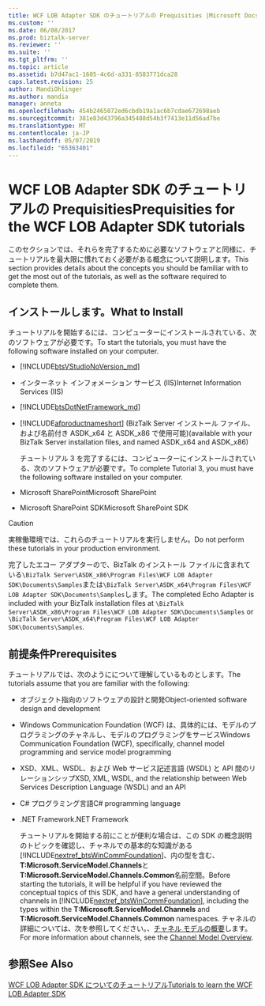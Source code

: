 ```yaml
---
title: WCF LOB Adapter SDK のチュートリアルの Prequisities |Microsoft Docs
ms.custom: ''
ms.date: 06/08/2017
ms.prod: biztalk-server
ms.reviewer: ''
ms.suite: ''
ms.tgt_pltfrm: ''
ms.topic: article
ms.assetid: b7d47ac1-1605-4c6d-a331-8583771dca28
caps.latest.revision: 25
author: MandiOhlinger
ms.author: mandia
manager: anneta
ms.openlocfilehash: 454b2465072ed6cbdb19a1ac6b7cdae672698aeb
ms.sourcegitcommit: 381e83d43796a345488d54b3f7413e11d56ad7be
ms.translationtype: MT
ms.contentlocale: ja-JP
ms.lasthandoff: 05/07/2019
ms.locfileid: "65363401"
---
```

# <a name="prequisities-for-the-wcf-lob-adapter-sdk-tutorials"></a><span data-ttu-id="b535c-102">WCF LOB Adapter SDK のチュートリアルの Prequisities</span><span class="sxs-lookup"><span data-stu-id="b535c-102">Prequisities for the WCF LOB Adapter SDK tutorials</span></span>
<span data-ttu-id="b535c-103">このセクションでは、それらを完了するために必要なソフトウェアと同様に、チュートリアルを最大限に慣れておく必要がある概念について説明します。</span><span class="sxs-lookup"><span data-stu-id="b535c-103">This section provides details about the concepts you should be familiar with to get the most out of the tutorials, as well as the software required to complete them.</span></span>  
  
## <a name="what-to-install"></a><span data-ttu-id="b535c-104">インストールします。</span><span class="sxs-lookup"><span data-stu-id="b535c-104">What to Install</span></span>  
 <span data-ttu-id="b535c-105">チュートリアルを開始するには、コンピューターにインストールされている、次のソフトウェアが必要です。</span><span class="sxs-lookup"><span data-stu-id="b535c-105">To start the tutorials, you must have the following software installed on your computer.</span></span>  
  
- [!INCLUDE[btsVStudioNoVersion_md](../../includes/btsvstudionoversion-md.md)]
  
- <span data-ttu-id="b535c-106">インターネット インフォメーション サービス (IIS)</span><span class="sxs-lookup"><span data-stu-id="b535c-106">Internet Information Services (IIS)</span></span>  
  
- [!INCLUDE[btsDotNetFramework_md](../../includes/btsdotnetframework-md.md)]
  
- [!INCLUDE[afproductnameshort](../../includes/afproductnameshort-md.md)] <span data-ttu-id="b535c-107">(BizTalk Server インストール ファイル、および名前付き ASDK_x64 と ASDK_x86 で使用可能)</span><span class="sxs-lookup"><span data-stu-id="b535c-107">(available with your BizTalk Server installation files, and named ASDK_x64 and ASDK_x86)</span></span>  
  
  <span data-ttu-id="b535c-108">チュートリアル 3 を完了するには、コンピューターにインストールされている、次のソフトウェアが必要です。</span><span class="sxs-lookup"><span data-stu-id="b535c-108">To complete Tutorial 3, you must have the following software installed on your computer.</span></span>  
  
- <span data-ttu-id="b535c-109">Microsoft SharePoint</span><span class="sxs-lookup"><span data-stu-id="b535c-109">Microsoft SharePoint</span></span>  
  
- <span data-ttu-id="b535c-110">Microsoft SharePoint SDK</span><span class="sxs-lookup"><span data-stu-id="b535c-110">Microsoft SharePoint SDK</span></span>  
  
> [!CAUTION]
>  <span data-ttu-id="b535c-111">実稼働環境では、これらのチュートリアルを実行しません。</span><span class="sxs-lookup"><span data-stu-id="b535c-111">Do not perform these tutorials in your production environment.</span></span>  
  
<span data-ttu-id="b535c-112">完了したエコー アダプターので、BizTalk のインストール ファイルに含まれている`\BizTalk Server\ASDK_x86\Program Files\WCF LOB Adapter SDK\Documents\Samples`または`\BizTalk Server\ASDK_x64\Program Files\WCF LOB Adapter SDK\Documents\Samples`します。</span><span class="sxs-lookup"><span data-stu-id="b535c-112">The completed Echo Adapter is included with your BizTalk installation files at `\BizTalk Server\ASDK_x86\Program Files\WCF LOB Adapter SDK\Documents\Samples` or `\BizTalk Server\ASDK_x64\Program Files\WCF LOB Adapter SDK\Documents\Samples`.</span></span>
  
## <a name="prerequisites"></a><span data-ttu-id="b535c-113">前提条件</span><span class="sxs-lookup"><span data-stu-id="b535c-113">Prerequisites</span></span>  
 <span data-ttu-id="b535c-114">チュートリアルでは、次のようにについて理解しているものとします。</span><span class="sxs-lookup"><span data-stu-id="b535c-114">The tutorials assume that you are familiar with the following:</span></span>  
  
- <span data-ttu-id="b535c-115">オブジェクト指向のソフトウェアの設計と開発</span><span class="sxs-lookup"><span data-stu-id="b535c-115">Object-oriented software design and development</span></span>  
  
- <span data-ttu-id="b535c-116">Windows Communication Foundation (WCF) は、具体的には、モデルのプログラミングのチャネルし、モデルのプログラミングをサービス</span><span class="sxs-lookup"><span data-stu-id="b535c-116">Windows Communication Foundation (WCF), specifically, channel model programming and service model programming</span></span>  
  
- <span data-ttu-id="b535c-117">XSD、XML、WSDL、および Web サービス記述言語 (WSDL) と API 間のリレーションシップ</span><span class="sxs-lookup"><span data-stu-id="b535c-117">XSD, XML, WSDL, and the relationship between Web Services Description Language (WSDL) and an API</span></span>  
  
- <span data-ttu-id="b535c-118">C# プログラミング言語</span><span class="sxs-lookup"><span data-stu-id="b535c-118">C# programming language</span></span>  
  
- <span data-ttu-id="b535c-119">.NET Framework</span><span class="sxs-lookup"><span data-stu-id="b535c-119">.NET Framework</span></span>  
  
  <span data-ttu-id="b535c-120">チュートリアルを開始する前にことが便利な場合は、この SDK の概念説明のトピックを確認し、チャネルでの基本的な知識がある[!INCLUDE[nextref_btsWinCommFoundation](../../includes/nextref-btswincommfoundation-md.md)]、内の型を含む、 **T:Microsoft.ServiceModel.Channels**と**T:Microsoft.ServiceModel.Channels.Common**名前空間。</span><span class="sxs-lookup"><span data-stu-id="b535c-120">Before starting the tutorials, it will be helpful if you have reviewed the conceptual topics of this SDK, and have a general understanding of channels in [!INCLUDE[nextref_btsWinCommFoundation](../../includes/nextref-btswincommfoundation-md.md)], including the types within the **T:Microsoft.ServiceModel.Channels** and **T:Microsoft.ServiceModel.Channels.Common** namespaces.</span></span>  <span data-ttu-id="b535c-121">チャネルの詳細については、次を参照してください。、[チャネル モデルの概要](https://msdn.microsoft.com/library/ms729840.aspx)します。</span><span class="sxs-lookup"><span data-stu-id="b535c-121">For more information about channels, see the [Channel Model Overview](https://msdn.microsoft.com/library/ms729840.aspx).</span></span>  
  
## <a name="see-also"></a><span data-ttu-id="b535c-122">参照</span><span class="sxs-lookup"><span data-stu-id="b535c-122">See Also</span></span>  
 [<span data-ttu-id="b535c-123">WCF LOB Adapter SDK についてのチュートリアル</span><span class="sxs-lookup"><span data-stu-id="b535c-123">Tutorials to learn the WCF LOB Adapter SDK</span></span>](../../adapters-and-accelerators/wcf-lob-adapter-sdk/tutorials-to-learn-the-wcf-lob-adapter-sdk.md)